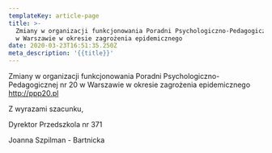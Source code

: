 ```yaml
---
templateKey: article-page
title: >-
  Zmiany w organizacji funkcjonowania Poradni Psychologiczno-Pedagogicznej nr 20
  w Warszawie w okresie zagrożenia epidemicznego   
date: 2020-03-23T16:51:35.250Z
meta_description: '{{title}}'
---
```

Zmiany w organizacji funkcjonowania Poradni Psychologiczno-Pedagogicznej nr 20 w Warszawie w okresie zagrożenia epidemicznego
<http://ppp20.pl>

Z wyrazami szacunku,

Dyrektor Przedszkola nr 371

Joanna Szpilman - Bartnicka
